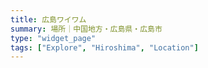 ```yaml
---
title: 広島ワイワム
summary: 場所｜中国地方・広島県・広島市
type: "widget_page"
tags: ["Explore", "Hiroshima", "Location"]
---
```

